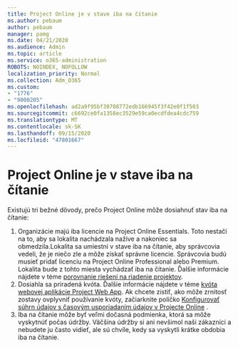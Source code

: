 ```yaml
---
title: Project Online je v stave iba na čítanie
ms.author: pebaum
author: pebaum
manager: pamg
ms.date: 04/21/2020
ms.audience: Admin
ms.topic: article
ms.service: o365-administration
ROBOTS: NOINDEX, NOFOLLOW
localization_priority: Normal
ms.collection: Adm_O365
ms.custom:
- "1776"
- "9000205"
ms.openlocfilehash: ad2a9f95bf30708772edb166945f3f42e0f1f503
ms.sourcegitcommit: c6692ce0fa1358ec3529e59ca0ecdfdea4cdc759
ms.translationtype: MT
ms.contentlocale: sk-SK
ms.lasthandoff: 09/15/2020
ms.locfileid: "47801667"
---
```

# <a name="project-online-is-in-a-read-only-state"></a>Project Online je v stave iba na čítanie

Existujú tri bežné dôvody, prečo Project Online môže dosiahnuť stav iba na čítanie:

1. Organizácie majú iba licencie na Project Online Essentials. Toto nestačí na to, aby sa lokalita nachádzala nažive a nakoniec sa obmedzila.Lokalita sa umiestni v stave iba na čítanie, aby správcovia vedeli, že je niečo zle a môže získať správne licencie. Správcovia budú musieť pridať licenciu na Project Online Professional alebo Premium. Lokalita bude z tohto miesta vychádzať iba na čítanie. Ďalšie informácie nájdete v téme [porovnanie riešení na riadenie projektov](https://products.office.com/project/compare-microsoft-project-management-software?tab=1).
2. Dosiahla sa priradená kvóta. Ďalšie informácie nájdete v téme [kvóta webovej aplikácie Project Web App](https://docs.microsoft.com/projectonline/tune-project-online-performance#project-web-app-quota). Ak chcete zistiť, ako môže zrnitosť zostavy ovplyvniť používanie kvóty, začiarknite políčko [Konfigurovať súhrn údajov s časovým usporiadaním údajov v Projecte Online](https://docs.microsoft.com/ProjectOnline/configure-rollup-of-timephased-reporting-data-in-project-online) .
3. Iba na čítanie môže byť veľmi dočasná podmienka, ktorá sa môže vyskytnúť počas údržby. Väčšina údržby si ani nevšimol naši zákazníci a nebudete ju často vidieť, ale sú chvíle, kedy sa vyskytli krátke obdobia iba na čítanie.
